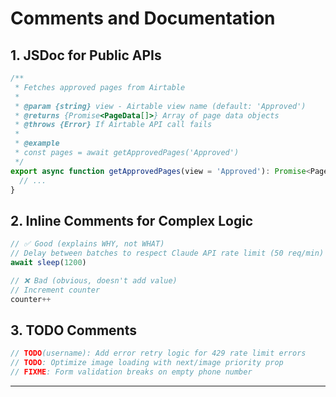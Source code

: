 # Comments and Documentation

## 1. JSDoc for Public APIs

```typescript
/**
 * Fetches approved pages from Airtable
 *
 * @param {string} view - Airtable view name (default: 'Approved')
 * @returns {Promise<PageData[]>} Array of page data objects
 * @throws {Error} If Airtable API call fails
 *
 * @example
 * const pages = await getApprovedPages('Approved')
 */
export async function getApprovedPages(view = 'Approved'): Promise<PageData[]> {
  // ...
}
```

## 2. Inline Comments for Complex Logic

```typescript
// ✅ Good (explains WHY, not WHAT)
// Delay between batches to respect Claude API rate limit (50 req/min)
await sleep(1200)

// ❌ Bad (obvious, doesn't add value)
// Increment counter
counter++
```

## 3. TODO Comments

```typescript
// TODO(username): Add error retry logic for 429 rate limit errors
// TODO: Optimize image loading with next/image priority prop
// FIXME: Form validation breaks on empty phone number
```

---
